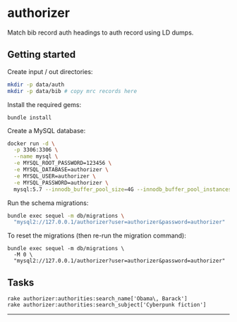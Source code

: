 # authorizer

Match bib record auth headings to auth record using LD dumps.

## Getting started

Create input / out directories:

```bash
mkdir -p data/auth
mkdir -p data/bib # copy mrc records here
```

Install the required gems:

```
bundle install
```

Create a MySQL database:

```bash
docker run -d \
  -p 3306:3306 \
  --name mysql \
  -e MYSQL_ROOT_PASSWORD=123456 \
  -e MYSQL_DATABASE=authorizer \
  -e MYSQL_USER=authorizer \
  -e MYSQL_PASSWORD=authorizer \
  mysql:5.7 --innodb_buffer_pool_size=4G --innodb_buffer_pool_instances=4
```

Run the schema migrations:

```bash
bundle exec sequel -m db/migrations \
  "mysql2://127.0.0.1/authorizer?user=authorizer&password=authorizer"
```

To reset the migrations (then re-run the migration command):

```
bundle exec sequel -m db/migrations \
  -M 0 \
  "mysql2://127.0.0.1/authorizer?user=authorizer&password=authorizer"
```

## Tasks

```
rake authorizer:authorities:search_name['Obama\, Barack']
rake authorizer:authorities:search_subject['Cyberpunk fiction']
```

---